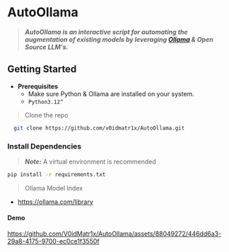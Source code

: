 # AutoOllama

> ***AutoOllama is an interactive script for automating the augmentation of existing models by leveraging [Ollama](https://ollama.com/) & Open Source LLM's.***

## Getting Started 
- **Prerequisites**
  - Make sure Python & Ollama are installed on your system.
  - `Python3.12^`

> Clone the repo

```sh
  git clone https://github.com/v0idmatr1x/AutoOllama.git
```

### Install Dependencies

> ***Note:*** A virtual environment is recommended

```sh
pip install -r requirements.txt
``` 

> Ollama Model Index

- https://ollama.com/library

#### Demo

https://github.com/V0idMatr1x/AutoOllama/assets/88049272/446dd6a3-29a8-4175-9700-ec0ce1f3550f


